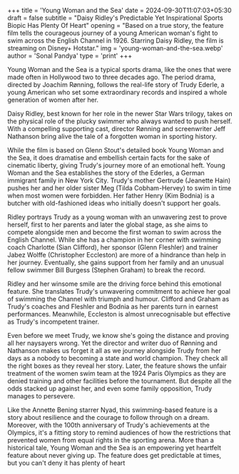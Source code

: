 +++
title = 'Young Woman and the Sea'
date = 2024-09-30T11:07:03+05:30
draft = false
subtitle = "Daisy Ridley's Predictable Yet Inspirational Sports Biopic Has Plenty Of Heart"
opening = "Based on a true story, the feature film tells the courageous journey of a young American woman's fight to swim across the English Channel in 1926. Starring Daisy Ridley, the film is streaming on Disney+ Hotstar."
img = 'young-woman-and-the-sea.webp'
author = 'Sonal Pandya'
type = 'print'
+++

Young Woman and the Sea is a typical sports drama, like the ones that were made often in Hollywood two to three decades ago. The period drama, directed by Joachim Rønning, follows the real-life story of Trudy Ederle, a young American who set some extraordinary records and inspired a whole generation of women after her.

Daisy Ridley, best known for her role in the newer Star Wars trilogy, takes on the physical role of the plucky swimmer who always wanted to push herself. With a compelling supporting cast, director Rønning and screenwriter Jeff Nathanson bring alive the tale of a forgotten woman in sporting history.

While the film is based on Glenn Stout's detailed book Young Woman and the Sea, it does dramatise and embellish certain facts for the sake of cinematic liberty, giving Trudy's journey more of an emotional heft. Young Woman and the Sea establishes the story of the Ederles, a German immigrant family in New York City. Trudy's mother Gertrude (Jeanette Hain) pushes her and her older sister Meg (Tilda Cobham-Hervey) to swim in time when most women were forbidden. Her father Henry (Kim Bodnia) is a butcher with old-fashioned ideas who initially doesn't support her goals.

Ridley portrays Trudy as a young woman with an unwavering zest to prove herself, first to her parents and later the global stage, as she aims to compete alongside men and become the first woman to swim across the English Channel. While she has a champion in her corner with swimming coach Charlotte (Sian Clifford), her sponsor (Glenn Fleshler) and trainer Jabez Wolffe (Christopher Eccleston) are more of a hindrance than help in her journey. Eventually, she gains support from her family and an unusual fellow swimmer Bill Burgess (Stephen Graham) to break the record.

Ridley and her winsome smile are the driving force behind this emotional feature. She translates Trudy's unwavering commitment to achieve her goal of swimming the Channel with triumph and humour. Clifford and Graham as Trudy's coaches and Fleshler and Bodnia as her parents turn in earnest performances. Meanwhile, Eccleston is almost unrecognisable but effective as Trudy's incompetent trainer.

Even before we meet Trudy, we know she's going the distance and proving all her naysayers wrong. Yet the director and writer duo of Rønning and Nathanson makes us forget it all as we journey alongside Trudy from her days as a nobody to becoming a state and world champion. They check all the right boxes as they reveal her story. Later, the feature shows the unfair treatment of the women swim team at the 1924 Paris Olympics as they are denied training and other facilities before the tournament. But despite all the odds stacked up against her, and even some family opposition, Trudy manages to persevere.

Like the Annette Bening starrer Nyad, this swimming-based feature is a story about resilience and the courage to follow through on a dream. Moreover, with the 100th anniversary of Trudy's achievements at the Olympics, it's a fitting story to remind audiences of how the restrictions that prevented women from equal rights in the sporting arena. More than a historical tale, Young Woman and the Sea is an empowering yet heartfelt feature about never giving up. The feature does get predictable at times, but you can't deny it has plenty of heart
